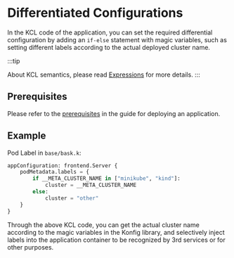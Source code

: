 # Differentiated Configurations

In the KCL code of the application, you can set the required differential configuration by adding an `if-else` statement with magic variables, 
such as setting different labels according to the actual deployed cluster name.

:::tip

About KCL semantics, please read [Expressions](/docs/reference/lang/lang/spec/expressions) for more details.
:::

## Prerequisites

Please refer to the [prerequisites](/docs/user_docs/guides/working-with-k8s/deploy-server#prerequisites) in the guide for deploying an application.

## Example

Pod Label in `base/bask.k`:

```py
appConfiguration: frontend.Server {
    podMetadata.labels = {
        if __META_CLUSTER_NAME in ["minikube", "kind"]:
            cluster = __META_CLUSTER_NAME
        else:
            cluster = "other"
    }
}
```

Through the above KCL code, you can get the actual cluster name according to the magic variables in the Konfig library,
and selectively inject labels into the application container to be recognized by 3rd services or for other purposes.
